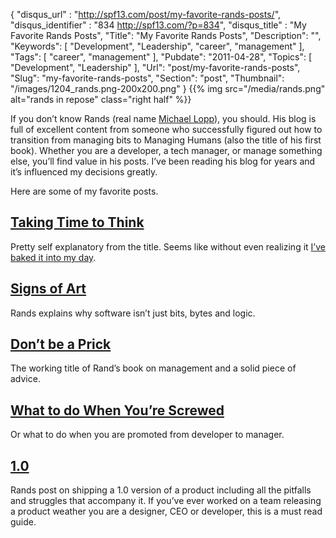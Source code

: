 {
	"disqus_url" : "http://spf13.com/post/my-favorite-rands-posts/",
	"disqus_identifier" : "834 http://spf13.com/?p=834",
	"disqus_title" : "My Favorite Rands Posts",
	"Title": "My Favorite Rands Posts",
	"Description": "",
	"Keywords": [
		"Development",
		"Leadership",
		"career",
		"management"
	],
	"Tags": [
		"career",
		"management"
	],
	"Pubdate": "2011-04-28",
	"Topics": [
		"Development",
		"Leadership"
	],
	"Url": "post/my-favorite-rands-posts",
	"Slug": "my-favorite-rands-posts",
	"Section": "post",
	"Thumbnail": "/images/1204_rands.png-200x200.png"
}
{{% img src="/media/rands.png" alt="rands in repose" class="right half" %}}

If you don’t know Rands (real name [Michael
Lopp](http://www.randsinrepose.com/ "Rands")), you should. His blog is
full of excellent content from someone who successfully figured out how
to transition from managing bits to Managing Humans (also the title of his
first book). Whether you are a developer, a tech manager, or manage
something else, you’ll find value in his posts. I’ve been reading his
blog for years and it’s influenced my decisions greatly.

Here are some of my favorite posts.

[Taking Time to Think](http://www.randsinrepose.com/archives/2005/08/30/taking_time_to_think.html)
--------------------------------------------------------------------------------------------------

Pretty self explanatory from the title. Seems like without even realizing it
[I’ve baked it into my
day](http://spf13.com/post/the-most-productive-20-minutes-of-my-day).

[Signs of Art](http://www.randsinrepose.com/archives/2005/09/30/signs_of_art.html)
----------------------------------------------------------------------------------

Rands explains why software isn’t just bits, bytes and logic.

[Don’t be a Prick](http://www.randsinrepose.com/archives/2005/05/18/dont_be_a_prick.html)
-----------------------------------------------------------------------------------------

The working title of Rand’s book on management and a solid piece of
advice.

[What to do When You’re Screwed](http://www.randsinrepose.com/archives/2004/07/10/what_to_do_when_youre_screwed.html)
---------------------------------------------------------------------------------------------------------------------

Or what to do when you are promoted from developer to manager.

[1.0](http://www.randsinrepose.com/archives/2006/04/20/10.html)
---------------------------------------------------------------

Rands post on shipping a 1.0 version of a product including all the
pitfalls and struggles that accompany it. If you’ve ever worked on a
team releasing a product weather you are a designer, CEO or developer,
this is a must read guide.
